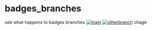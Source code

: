 # badges_branches
see what happens to badges branches
[![main](https://github.com/wechorg/badges_branches/actions/workflows/main.yml/badge.svg?branch=dev)](https://github.com/wechorg/badges_branches/actions/workflows/main.yml)
[![otherbranch](https://github.com/wechorg/badges_branches/actions/workflows/otherbranch.yml/badge.svg)](https://github.com/wechorg/badges_branches/actions/workflows/otherbranch.yml)
chage
